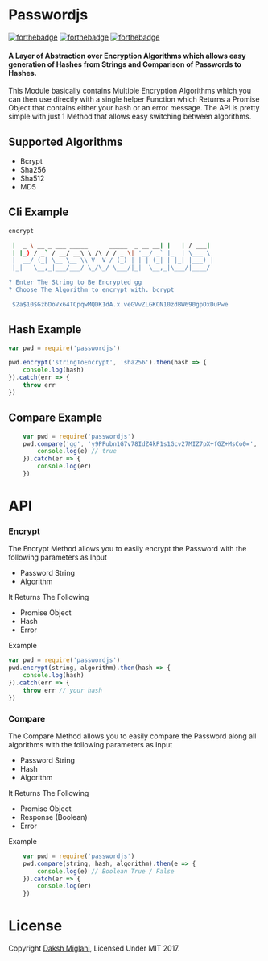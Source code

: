 # Passwordjs

[![forthebadge](http://forthebadge.com/images/badges/uses-js.svg)](https://js.org/)
[![forthebadge](http://forthebadge.com/images/badges/built-with-love.svg)](https://github.com/Dakssh/passwordjs)
[![forthebadge](http://forthebadge.com/images/badges/check-it-out.svg)](https://www.npmjs.com/package/passwordjs)

#### A Layer of Abstraction over Encryption Algorithms which allows easy generation of Hashes from Strings and Comparison of Passwords to Hashes.

This Module basically contains Multiple Encryption Algorithms which you can then use directly with a single helper Function which Returns a Promise Object that contains either your hash or an error message. The API is pretty simple with just 1 Method that allows easy switching between algorithms.


## Supported Algorithms

- Bcrypt 
- Sha256
- Sha512
- MD5

## Cli Example
```bash
encrypt

 |  _ \ __ _ ___ _____      _____  _ __ __| |   | / ___|
 | |_) / _` / __/ __\ \ /\ / / _ \| '__/ _` |_  | \___ \
 |  __/ (_| \__ \__ \\ V  V / (_) | | | (_| | |_| |___) |
 |_|   \__,_|___/___/ \_/\_/ \___/|_|  \__,_|\___/|____/

? Enter The String to Be Encrypted gg
? Choose The Algorithm to encrypt with. bcrypt

 $2a$10$GzbDoVx64TCpqwMQDK1dA.x.veGVvZLGKON10zdBW690gpOxDuPwe
```
## Hash Example
```javascript
var pwd = require('passwordjs')

pwd.encrypt('stringToEncrypt', 'sha256').then(hash => {
    console.log(hash)
}).catch(err => {
    throw err
})
```

## Compare Example
```javascript
    var pwd = require('passwordjs')
    pwd.compare('gg', 'y9PPubn1G7v78IdZ4kP1s1Gcv27MIZ7pX+fGZ+MsCo0=', 'sha256').then(e => {
        console.log(e) // true
    }).catch(er => {
        console.log(er)
    })
```

# API

### Encrypt
The Encrypt Method allows you to easily encrypt the Password with the following parameters as Input

- Password String
- Algorithm

It Returns The Following
    
- Promise Object
- Hash
- Error

Example 

```javascript
var pwd = require('passwordjs')
pwd.encrypt(string, algorithm).then(hash => {
    console.log(hash)
}).catch(err => {
    throw err // your hash
})
```

### Compare
The Compare Method allows you to easily compare the Password along all algorithms with the following parameters as Input

- Password String
- Hash
- Algorithm

It Returns The Following
    
- Promise Object
- Response (Boolean)
- Error

Example 
    
```javascript
    var pwd = require('passwordjs')
    pwd.compare(string, hash, algorithm).then(e => {
        console.log(e) // Boolean True / False
    }).catch(er => {
        console.log(er)
    })
```

# License

Copyright [Daksh Miglani](https://dak.sh/), Licensed Under MIT 2017.